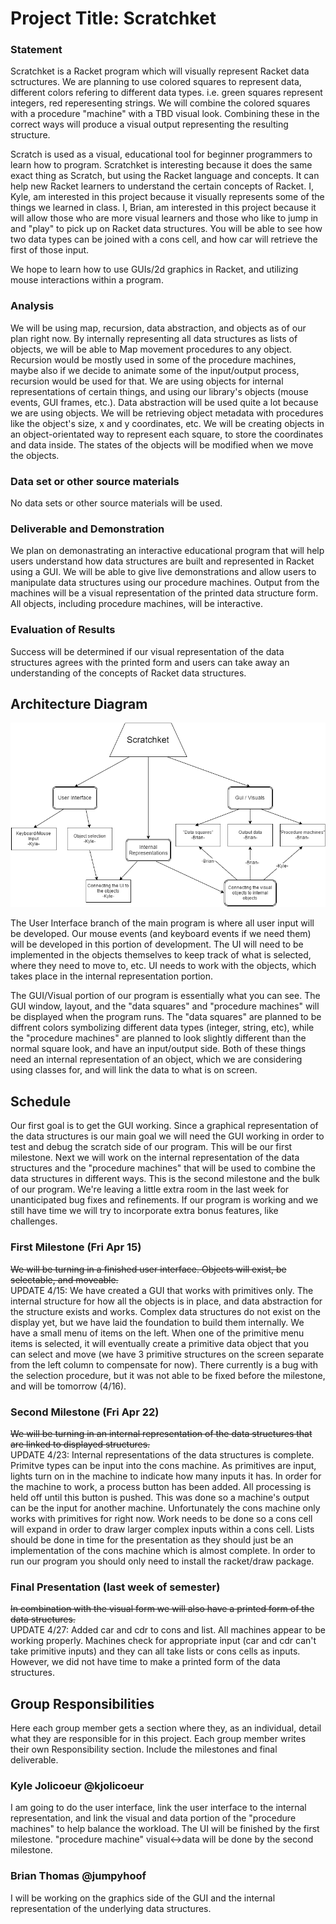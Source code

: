 # Project Title: Scratchket

### Statement
Scratchket is a Racket program which will visually represent Racket data sctructures. We are planning to
use colored squares to represent data, different colors refering to different data types. i.e. green squares
represent integers, red reperesenting strings. We will combine the colored squares with a procedure "machine"
with a TBD visual look. Combining these in the correct ways will produce a visual output representing the 
resulting structure.

Scratch is used as a visual, educational tool for beginner programmers to learn how to program. Scratchket is interesting
because it does the same exact thing as Scratch, but using the Racket language and concepts. It can help new Racket learners
to understand the certain concepts of Racket. I, Kyle, am interested in this project because it visually represents some
of the things we learned in class. I, Brian, am interested in this project because it will allow those who are more visual learners and those who like to jump in and "play" to pick up on Racket data structures. You will be able to see how two data types can be joined with a cons cell, and how car will retrieve the first of those input.

We hope to learn how to use GUIs/2d graphics in Racket, and utilizing mouse interactions within a program.  

### Analysis
We will be using map, recursion, data abstraction, and objects as of our plan right now. By internally representing all 
data structures as lists of objects, we will be able to Map movement procedures to any object. Recursion would be mostly used 
in some of the procedure machines, maybe also if we decide to animate some of the input/output process, recursion would be 
used for that.
We are using objects for internal representations of certain things, and using our library's objects (mouse events, GUI frames,
etc.). Data abstraction will be used quite a lot because we are using objects. We will be retrieving object metadata with
procedures like the object's size, x and y coordinates, etc. We will be creating objects in an object-orientated way to 
represent each square, to store the coordinates and data inside. The states of the objects will be modified when we move the objects.

### Data set or other source materials
No data sets or other source materials will be used.

### Deliverable and Demonstration
We plan on demonastrating an interactive educational program that will help users understand how data structures are built and represented in Racket using a GUI. We will be able to give live demonstrations and allow users to manipulate data structures using our procedure machines. Output from the machines will be a visual representation of the printed data structure form. All objects, including procedure machines, will be interactive.

### Evaluation of Results
Success will be determined if our visual representation of the data structures agrees with the printed form and users can take away an understanding of the concepts of Racket data structures.

## Architecture Diagram
![Diagram](https://github.com/oplS16projects/Scratchket/blob/master/Scratchket%20diagram.png)

The User Interface branch of the main program is where all user input will be developed. Our mouse events (and keyboard events if we need them) will be developed in this portion of development. The UI will need to be implemented in the objects themselves to keep track of what is selected, where they need to move to, etc. UI needs to work with the objects, which takes place in the internal representation portion.

The GUI/Visual portion of our program is essentially what you can see. The GUI window, layout, and the "data squares" and "procedure machines" will be displayed when the program runs. The "data squares" are planned to be diffrent colors symbolizing different data types (integer, string, etc), while the "procedure machines" are planned to look slightly different than the normal square look, and have an input/output side. Both of these things need an internal representation of an object, which we are considering using classes for, and will link the data to what is on screen.


## Schedule
Our first goal is to get the GUI working. Since a graphical representation of the data structures is our main goal we will need the GUI working in order to test and debug the scratch side of our program. This will be our first milestone. Next we will work on the internal representation of the data structures and the "procedure machines" that will be used to combine the data structures in different ways. This is the second milestone and the bulk of our program. We're leaving a little extra room in the last week for unanticipated bug fixes and refinements. If our program is working and we still have time we will try to incorporate extra bonus features, like challenges. 


### First Milestone (Fri Apr 15)
<strike>We will be turning in a finished user interface. Objects will exist, be selectable, and moveable.</strike><br>
UPDATE 4/15: We have created a GUI that works with primitives only. The internal structure for how all the objects is in place, and data abstraction for the structure exists and works. Complex data structures do not exist on the display yet, but we have laid the foundation to build them internally. We have a small menu of items on the left. When one of the primitive menu items is selected, it will eventually create a primitive data object that you can select and move (we have 3 primitive structures on the screen separate from the left column to compensate for now). There currently is a bug with the selection procedure, but it was not able to be fixed before the milestone, and will be tomorrow (4/16).

### Second Milestone (Fri Apr 22)
<strike>We will be turning in an internal representation of the data structures that are linked to displayed structures.</strike><br>
UPDATE 4/23: Internal representations of the data structures is complete. Primitve types can be input into the cons machine. As primitives are input, lights turn on in the machine to indicate how many inputs it has. In order for the machine to work, a process button has been added. All processing is held off until this button is pushed. This was done so a machine's output can be the input for another machine. Unfortunately the cons machine only works with primitives for right now. Work needs to be done so a cons cell will expand in order to draw larger complex inputs within a cons cell. Lists should be done in time for the presentation as they should just be an implementation of the cons machine which is almost complete. In order to run our program you should only need to install the racket/draw package.

### Final Presentation (last week of semester)
<strike>In combination with the visual form we will also have a printed form of the data structures.</strike><br>
UPDATE 4/27: Added car and cdr to cons and list. All machines appear to be working properly. Machines check for appropriate input (car and cdr can't take primitive inputs) and they can all take lists or cons cells as inputs. However, we did not have
time to make a printed form of the data structures.

## Group Responsibilities
Here each group member gets a section where they, as an individual, detail what they are responsible for in this project. Each group member writes their own Responsibility section. Include the milestones and final deliverable.


### Kyle Jolicoeur @kjolicoeur
I am going to do the user interface, link the user interface to the internal representation, and link the visual and data portion of the "procedure machines" to help balance the workload. The UI will be finished by the first milestone. "procedure machine" visual<->data will be done by the second milestone.

### Brian Thomas @jumpyhoof
I will be working on the graphics side of the GUI and the internal representation of the underlying data structures.

